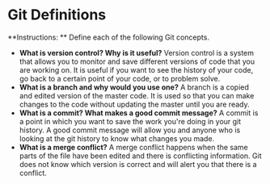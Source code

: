 # Git Definitions

**Instructions: ** Define each of the following Git concepts.

* **What is version control?  Why is it useful?**
  Version control is a system that allows you to monitor and save different versions of code that you are working on.  It is useful if you want to see the history of your code, go back to a certain point of your code, or to problem solve. 
* **What is a branch and why would you use one?**
  A branch is a copied and edited version of the master code. It is used so that you can make changes to the code without updating the master until you are ready.  
* **What is a commit? What makes a good commit message?**
  A commit is a point in which you want to save the work you're doing in your git history.  A good commit message will allow you and anyone who is looking at the git history to know what changes you made.
* **What is a merge conflict?**
  A merge conflict happens when the same parts of the file have been edited and there is conflicting information.  Git does not know which version is correct and will alert you that there is a conflict.